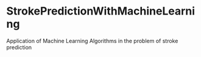 # StrokePredictionWithMachineLearning
Application of Machine Learning Algorithms in the problem of stroke prediction
